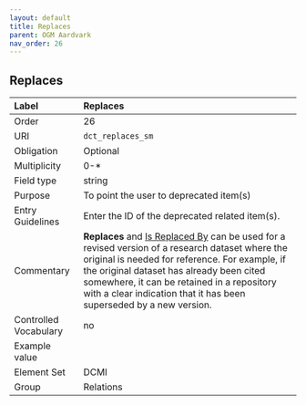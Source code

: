 ```yaml
---
layout: default
title: Replaces
parent: OGM Aardvark
nav_order: 26
---
```


## Replaces

| Label                 | Replaces                                                                                                                                                                                                                                                                                                        |
|:----------------------|:----------------------------------------------------------------------------------------------------------------------------------------------------------------------------------------------------------------------------------------------------------------------------------------------------------------|
| Order           | 26                                                                                                                                                                                                                                                                                                              |
| URI                   | `dct_replaces_sm`                                                                                                                                                                                                                                                                                               |
| Obligation            | Optional                                                                                                                                                                                                                                                                                                        |
| Multiplicity          | 0-*                                                                                                                                                                                                                                                                                                             |
| Field type            | string                                                                                                                                                                                                                                                                                                          |
| Purpose               | To point the user to deprecated item(s)                                                                                                                                                                                                                                                                         |
| Entry Guidelines      | Enter the ID of the deprecated related item(s).                                                                                                                                                                                                                                                                 |
| Commentary            | **Replaces** and [Is Replaced By](https://opengeometadata.github.io/docs/aardvarkSchema/is-replaced-by) can be used for a revised version of a research dataset where the original is needed for reference. For example, if the original dataset has already been cited somewhere, it can be retained in a repository with a clear indication that it has been superseded by a new version. |
| Controlled Vocabulary | no                                                                                                                                                                                                                                                                                                              |
| Example value         |                                                                                                                                                                                                                                                                                                                 |
| Element Set           | DCMI                                                                                                                                                                                                                                                                                                            |
| Group                 | Relations                                                                                                                                                                                                                                                                                                       |
